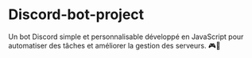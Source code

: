 # Discord-bot-project
Un bot Discord simple et personnalisable développé en JavaScript pour automatiser des tâches et améliorer la gestion des serveurs. 🎮🤖
